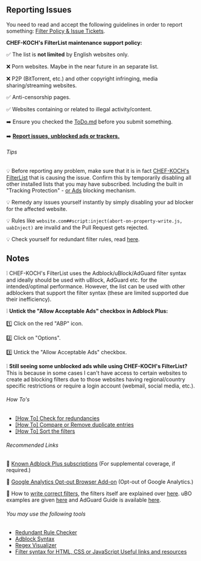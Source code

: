 ## Reporting Issues

You need to read and accept the following guidelines in order to report something: [Filter Policy & Issue Tickets](https://github.com/CHEF-KOCH/CKs-FilterList/wiki/Filter-Policy-&-Issue-Tickets).

**CHEF-KOCH's FilterList maintenance support policy:**

:white_check_mark: The list is **not limited** by English websites only.

:x: Porn websites. Maybe in the near future in an separate list.

:x: P2P (BitTorrent, etc.) and other copyright infringing, media sharing/streaming websites.

:white_check_mark: Anti-censorship pages.
 
:white_check_mark: Websites containing or related to illegal activity/content.

:arrow_right: Ensure you checked the [ToDo.md](https://github.com/CHEF-KOCH/CKs-FilterList/blob/master/ToDo.md) before you submit something.

:arrow_right: **[Report issues, unblocked ads or trackers.](https://github.com/CHEF-KOCH/CKs-FilterList/issues)**

###### Tips

:bulb: Before reporting any problem, make sure that it is in fact [CHEF-KOCH's FilterList](https://github.com/CHEF-KOCH/CKs-FilterList) that is causing the issue. Confirm this by temporarily disabling all other installed lists that you may have subscribed. Including the built in "Tracking Protection" - [or Ads](https://www.ctrl.blog/entry/chrome-adblocker) blocking mechanism.

:bulb: Remedy any issues yourself instantly by simply disabling your ad blocker for the affected website.

:bulb: Rules like `website.com##script:inject(abort-on-property-write.js, uabInject)` are invalid and the Pull Request gets rejected.

:bulb: Check yourself for redundant filter rules, read [here](https://github.com/CHEF-KOCH/CKs-FilterList/wiki/%5BHow-To%5D-Check-for-redundancies).


## Notes

:grey_exclamation: CHEF-KOCH's FilterList uses the Adblock/uBlock/AdGuard filter syntax and ideally should be used with uBlock, AdGuard etc. for the intended/optimal performance. However, the list can be used with other adblockers that support the filter syntax (these are limited supported due their inefficiency). 

:grey_exclamation: **Untick the "Allow Acceptable Ads" checkbox in Adblock Plus:**

:one: Click on the red "ABP" icon.

:two: Click on "Options".

:three: Untick the "Allow Acceptable Ads" checkbox.

:grey_exclamation: **Still seeing some unblocked ads while using CHEF-KOCH's FilterList?** This is because in some cases I can't have access to certain websites to create ad blocking filters due to those websites having regional/country specific restrictions or require a login account (webmail, social media, etc.).


###### How To's

* [[How To] Check for redundancies](https://github.com/CHEF-KOCH/CKs-FilterList/wiki/127.0.0.1-vs-0.0.0.0)
* [[How To] Compare or Remove duplicate entries](https://github.com/CHEF-KOCH/CKs-FilterList/wiki/%5BHow-To%5D-Check-for-redundancies)
* [[How To] Sort the filters](https://github.com/CHEF-KOCH/CKs-FilterList/wiki/%5BHow-To%5D-Compare-or-Remove-duplicate-entries) 


###### Recommended Links

:link: [Known Adblock Plus subscriptions](https://adblockplus.org/subscriptions) (For supplemental coverage, if required.)

:link: [Google Analytics Opt-out Browser Add-on](https://tools.google.com/dlpage/gaoptout) (Opt-out of Google Analytics.)

:link: How to [write correct filters](https://adblockplus.org/en/filters), the filters itself are explained over [here](https://adblockplus.org/en/filter-cheatsheet). uBO examples are given [here](https://github.com/gorhill/uBlock/wiki/Static-filter-syntax) and AdGuard Guide is available [here](https://kb.adguard.com/en/general/how-to-create-your-own-ad-filters).


###### You may use the following tools

- [Redundant Rule Checker](https://arestwo.org/famlam/redundantRuleChecker.html)
- [Adblock Syntax](https://adblockplus.org/filters)
- [Regex Visualizer](http://www.regexper.com/)
- [Filter syntax for HTML, CSS or JavaScript Useful links and resources](https://github.com/CHEF-KOCH/CKs-FilterList/wiki/Filter-syntax-for-HTML,-CSS-or-JavaScript---Useful-links-and-resources)